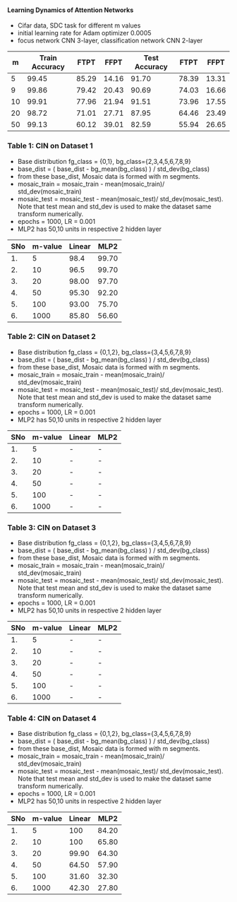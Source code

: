 #### Learning Dynamics of Attention Networks

- Cifar data, SDC task for different m values
- initial learning rate for Adam optimizer 0.0005
- focus network CNN 3-layer, classification network CNN 2-layer


| m  | Train Accuracy | FTPT  | FFPT  | Test Accuracy  | FTPT  | FFPT  |
| -  | -------------- | ----  | ---   | -------------- | ---   | ----  |
| 5  | 99.45          | 85.29 | 14.16 |  91.70         | 78.39 | 13.31 |
| 9  | 99.86          | 79.42 | 20.43 |  90.69         | 74.03 | 16.66 |
| 10 | 99.91          | 77.96 | 21.94 |  91.51         | 73.96 | 17.55 |
| 20 | 98.72          | 71.01 | 27.71 |  87.95         | 64.46 | 23.49 |
| 50 | 99.13          | 60.12 | 39.01 |  82.59         | 55.94 | 26.65 |

### Table 1:  CIN on Dataset 1
- Base distribution fg_class = {0,1}, bg_class={2,3,4,5,6,7,8,9}
- base_dist = ( base_dist - bg_mean(bg_class) ) / std_dev(bg_class)
- from these base_dist, Mosaic data is formed with m segments.
- mosaic_train = mosaic_train - mean(mosaic_train)/ std_dev(mosaic_train)
- mosaic_test = mosaic_test - mean(mosaic_test)/ std_dev(mosaic_test). Note that test mean and std_dev is used to make the dataset same transform numerically.
- epochs = 1000, LR = 0.001
- MLP2 has 50,10 units in respective 2 hidden layer

|SNo | m-value | Linear | MLP2 |
|----|----------|---------|-------|
| 1. | 5    | 98.4  | 99.70 |
| 2. | 10   | 96.5  | 99.70 |
| 3. | 20   | 98.00 | 97.70 |
| 4. | 50   | 95.30 | 92.20 |
| 5. | 100  | 93.00 | 75.70 |
| 6. | 1000 | 85.80 | 56.60 |

### Table 2:  CIN on Dataset 2
- Base distribution fg_class = {0,1,2}, bg_class={3,4,5,6,7,8,9}
- base_dist = ( base_dist - bg_mean(bg_class) ) / std_dev(bg_class)
- from these base_dist, Mosaic data is formed with m segments.
- mosaic_train = mosaic_train - mean(mosaic_train)/ std_dev(mosaic_train)
- mosaic_test = mosaic_test - mean(mosaic_test)/ std_dev(mosaic_test). Note that test mean and std_dev is used to make the dataset same transform numerically.
- epochs = 1000, LR = 0.001
- MLP2 has 50,10 units in respective 2 hidden layer

|SNo | m-value | Linear | MLP2 |
|----|----------|---------|-------|
| 1. | 5    | -  | - |
| 2. | 10   | -  | - |
| 3. | 20   | -  | - |
| 4. | 50   | -  | - |
| 5. | 100  | -  | - |
| 6. | 1000 | -  | - |

### Table 3:  CIN on Dataset 3
- Base distribution fg_class = {0,1,2}, bg_class={3,4,5,6,7,8,9}
- base_dist = ( base_dist - bg_mean(bg_class) ) / std_dev(bg_class)
- from these base_dist, Mosaic data is formed with m segments.
- mosaic_train = mosaic_train - mean(mosaic_train)/ std_dev(mosaic_train)
- mosaic_test = mosaic_test - mean(mosaic_test)/ std_dev(mosaic_test). Note that test mean and std_dev is used to make the dataset same transform numerically.
- epochs = 1000, LR = 0.001
- MLP2 has 50,10 units in respective 2 hidden layer

|SNo | m-value | Linear | MLP2 |
|----|----------|---------|-------|
| 1. | 5    | -  | - |
| 2. | 10   | -  | - |
| 3. | 20   | -  | - |
| 4. | 50   | -  | - |
| 5. | 100  | -  | - |
| 6. | 1000 | -  | - |

### Table 4:  CIN on Dataset 4
- Base distribution fg_class = {0,1,2}, bg_class={3,4,5,6,7,8,9}
- base_dist = ( base_dist - bg_mean(bg_class) ) / std_dev(bg_class)
- from these base_dist, Mosaic data is formed with m segments.
- mosaic_train = mosaic_train - mean(mosaic_train)/ std_dev(mosaic_train)
- mosaic_test = mosaic_test - mean(mosaic_test)/ std_dev(mosaic_test). Note that test mean and std_dev is used to make the dataset same transform numerically.
- epochs = 1000, LR = 0.001
- MLP2 has 50,10 units in respective 2 hidden layer

|SNo | m-value | Linear | MLP2 |
|----|----------|---------|-------|
| 1. | 5    | 100   | 84.20 |
| 2. | 10   | 100   | 65.80 |
| 3. | 20   | 99.90 | 64.30 |
| 4. | 50   | 64.50 | 57.90 |
| 5. | 100  | 31.60 | 32.30 |
| 6. | 1000 | 42.30 | 27.80 |

